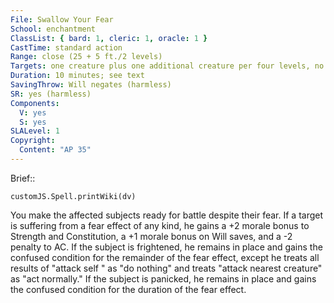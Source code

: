 ```yaml
---
File: Swallow Your Fear
School: enchantment
ClassList: { bard: 1, cleric: 1, oracle: 1 }
CastTime: standard action
Range: close (25 + 5 ft./2 levels)
Targets: one creature plus one additional creature per four levels, no two of which can be more than 30 ft. apart
Duration: 10 minutes; see text
SavingThrow: Will negates (harmless)
SR: yes (harmless)
Components:
  V: yes
  S: yes
SLALevel: 1
Copyright:
  Content: "AP 35"
---
```

Brief:: 

```dataviewjs
customJS.Spell.printWiki(dv)
```

You make the affected subjects ready for battle despite their fear. If a target is suffering from a fear effect of any kind, he gains a +2 morale bonus to Strength and Constitution, a +1 morale bonus on Will saves, and a -2 penalty to AC.  If the subject is frightened, he remains in place and gains the confused condition for the remainder of the fear effect, except he treats all results of "attack self " as "do nothing" and treats "attack nearest creature" as "act normally." If the subject is panicked, he remains in place and gains the confused condition for the duration of the fear effect.
